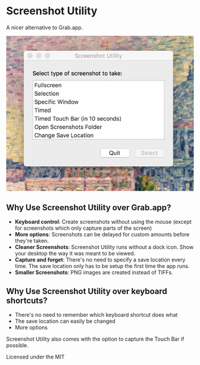 # Screenshot Utility
A nicer alternative to Grab.app.

![Screenshot](https://raw.githubusercontent.com/linusbobcat/Screenshot-Utility/master/screenshot.png)

## Why Use Screenshot Utility over Grab.app?
- **Keyboard control**: Create screenshots without using the mouse (except
  for screenshots which only capture parts of the screen)
- **More options**: Screenshots can be delayed for custom amounts
 before they're taken.
- **Cleaner Screenshots**: Screenshot Utility runs without a dock
  icon. Show your desktop the way it was meant to be viewed.
- **Capture and forget**: There's no need to specify a save location
  every time. The save location only has to be setup the first time the
  app runs.
- **Smaller Screenshots**: PNG images are created instead of TIFFs.

## Why Use Screenshot Utility over keyboard shortcuts?
- There's no need to remember which keyboard shortcut does what
- The save location can easily be changed
- More options

Screenshot Utility also comes with the option to capture the Touch Bar
if possible.

Licensed under the MIT
